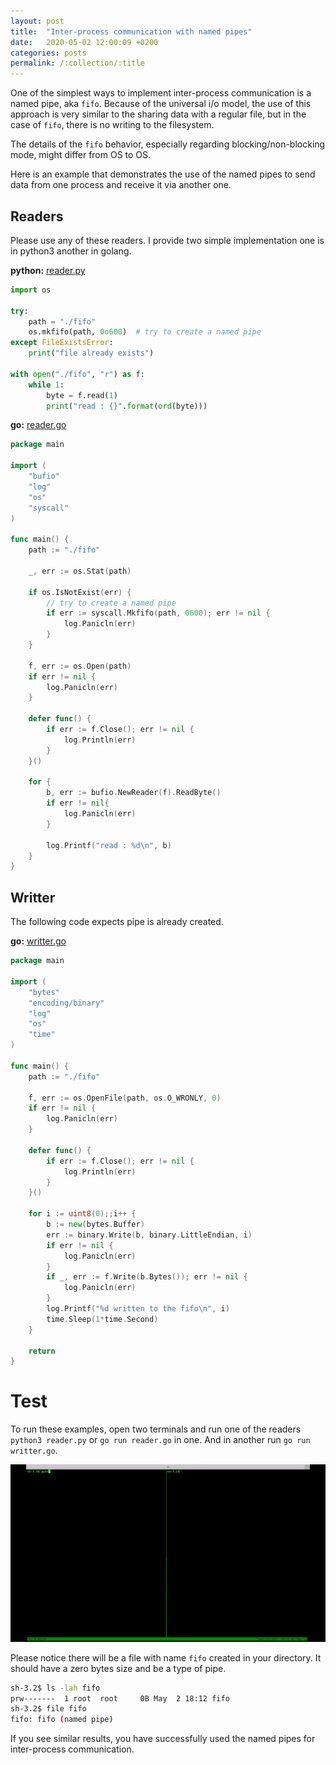 ```yaml
---
layout: post
title:  "Inter-process communication with named pipes"
date:   2020-05-02 12:00:09 +0200
categories: posts
permalink: /:collection/:title
---
```

One of the simplest ways to implement inter-process communication is a named pipe, aka `fifo`. Because of the universal i/o model, the use of this approach is very similar to the sharing data with a regular file, but in the case of `fifo`, there is no writing to the filesystem.

The details of the `fifo` behavior, especially regarding blocking/non-blocking mode, might differ from OS to OS. 

Here is an example that demonstrates the use of the named pipes to send data from one process and receive it via another one. 

## Readers

Please use any of these readers. I provide two simple implementation one is in python3 another in golang.

**python:** [reader.py](https://github.com/andriikushch/andriikushch.github.io/blob/master/assets/code/4/reader.py)

```python
import os

try:
    path = "./fifo"
    os.mkfifo(path, 0o600)  # try to create a named pipe
except FileExistsError:
    print("file already exists")

with open("./fifo", "r") as f:
    while 1:
        byte = f.read(1)
        print("read : {}".format(ord(byte)))

```

**go:** [reader.go](https://github.com/andriikushch/andriikushch.github.io/blob/master/assets/code/4/reader.go)

```go
package main

import (
    "bufio"
    "log"
    "os"
    "syscall"
)

func main() {
    path := "./fifo"

    _, err := os.Stat(path)

    if os.IsNotExist(err) {
        // try to create a named pipe
        if err := syscall.Mkfifo(path, 0600); err != nil {
            log.Panicln(err)
        }
    }

    f, err := os.Open(path)
    if err != nil {
        log.Panicln(err)
    }

    defer func() {
        if err := f.Close(); err != nil {
            log.Println(err)
        }
    }()

    for {
        b, err := bufio.NewReader(f).ReadByte()
        if err != nil{
            log.Panicln(err)
        }

        log.Printf("read : %d\n", b)
    }
}

```

## Writter

The following code expects pipe is already created.

**go:** [writter.go](https://github.com/andriikushch/andriikushch.github.io/blob/master/assets/code/4/writter.go)

```go
package main

import (
    "bytes"
    "encoding/binary"
    "log"
    "os"
    "time"
)

func main() {
    path := "./fifo"

    f, err := os.OpenFile(path, os.O_WRONLY, 0)
    if err != nil {
        log.Panicln(err)
    }

    defer func() {
        if err := f.Close(); err != nil {
            log.Println(err)
        }
    }()

    for i := uint8(0);;i++ {
        b := new(bytes.Buffer)
        err := binary.Write(b, binary.LittleEndian, i)
        if err != nil {
            log.Panicln(err)
        }
        if _, err := f.Write(b.Bytes()); err != nil {
            log.Panicln(err)
        }
        log.Printf("%d written to the fifo\n", i)
        time.Sleep(1*time.Second)
    }

    return
}

```

# Test

To run these examples, open two terminals and run one of the readers `python3 reader.py` or `go run reader.go` in one. And in another run  `go run writter.go`.

![demo.gif](/assets/images/4/demo.gif)


Please notice there will be a file with name `fifo` created in your directory. It should have a zero bytes size and be a type of pipe.

```bash
sh-3.2$ ls -lah fifo
prw-------  1 root  root     0B May  2 18:12 fifo
sh-3.2$ file fifo
fifo: fifo (named pipe)
```

If you see similar results, you have successfully used the named pipes for inter-process communication.

                                                                               